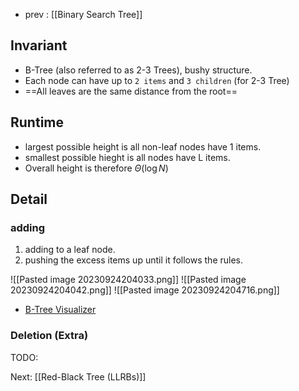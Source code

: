 - prev : [[Binary Search Tree]]
## Invariant
- B-Tree (also referred to as 2-3 Trees), bushy structure.
- Each node can have up to `2 items` and `3 children` (for 2-3 Tree)
- ==All leaves are the same distance from the root==

## Runtime
- largest possible height is all non-leaf nodes have 1 items.
- smallest possible hieght is all nodes have L items.
- Overall height is therefore $\Theta(\log N)$
## Detail
### adding

1. adding to a leaf node.
2. pushing the excess items up until it follows the rules.

![[Pasted image 20230924204033.png]]
![[Pasted image 20230924204042.png]]
![[Pasted image 20230924204716.png]]
- [B-Tree Visualizer](https://tinyurl.com/balanceYD)

### Deletion (Extra)
TODO:

Next: [[Red-Black Tree (LLRBs)]]